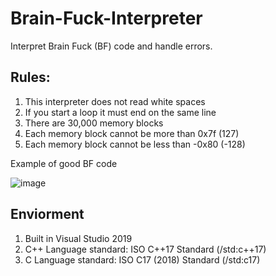 <!DOCTYPEhtml>
  <html>
    <body>

<h1>Brain-Fuck-Interpreter</h1>
<p>Interpret Brain Fuck (BF) code and handle errors.</p>

<h2>Rules:</h2>
<ol>
  <li>This interpreter does not read white spaces</li>
  <li>If you start a loop it must end on the same line</li>
  <li>There are 30,000 memory blocks</li>
  <li>Each memory block cannot be more than 0x7f (127)</li>
  <li>Each memory block cannot be less than -0x80 (-128)</li>
</ol>

<p>Example of good BF code</p>

![image](https://user-images.githubusercontent.com/42715109/116291596-c47b9880-a762-11eb-8c5b-9631dcfd807c.png)

<h2>Enviorment</h2>
<ol>
  <li>Built in Visual Studio 2019</li>
  <li>C++ Language standard: ISO C++17 Standard (/std:c++17)</li>
  <li>C Language standard: ISO C17 (2018) Standard (/std:c17)</li>
  

  </body>
</html>
